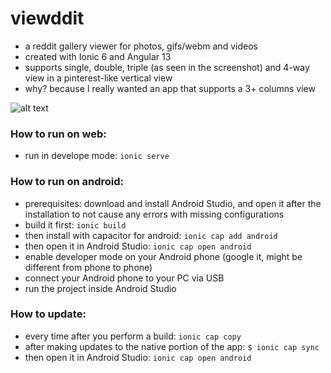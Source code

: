 # viewddit

- a reddit gallery viewer for photos, gifs/webm and videos
- created with Ionic 6 and Angular 13
- supports single, double, triple (as seen in the screenshot) and 4-way view in a pinterest-like vertical view
- why? because I really wanted an app that supports a 3+ columns view 

![alt text](https://i.ibb.co/5K2VN0s/viewddit-screenshot.png)

### How to run on web:
- run in develope mode: `ionic serve`

### How to run on android:
- prerequisites: download and install Android Studio, and open it after the installation to not cause any errors with missing configurations
- build it first: `ionic build`
- then install with capacitor for android: `ionic cap add android`
- then open it in Android Studio: `ionic cap open android`
- enable developer mode on your Android phone (google it, might be different from phone to phone)
- connect your Android phone to your PC via USB 
- run the project inside Android Studio

### How to update:
- every time after you perform a build: `ionic cap copy`
- after making updates to the native portion of the app: `$ ionic cap sync`
- then open it in Android Studio: `ionic cap open android`
